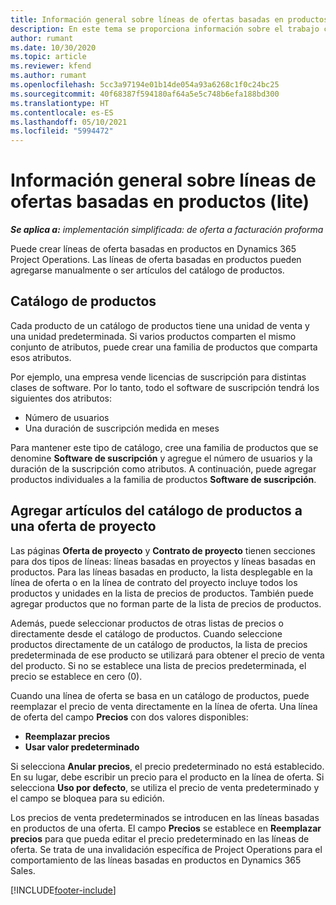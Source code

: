 ```yaml
---
title: Información general sobre líneas de ofertas basadas en productos (lite)
description: En este tema se proporciona información sobre el trabajo con líneas de oferta basadas en producto.
author: rumant
ms.date: 10/30/2020
ms.topic: article
ms.reviewer: kfend
ms.author: rumant
ms.openlocfilehash: 5cc3a97194e01b14de054a93a6268c1f0c24bc25
ms.sourcegitcommit: 40f68387f594180af64a5e5c748b6efa188bd300
ms.translationtype: HT
ms.contentlocale: es-ES
ms.lasthandoff: 05/10/2021
ms.locfileid: "5994472"
---
```

# <a name="product-based-quote-lines-overview---lite"></a>Información general sobre líneas de ofertas basadas en productos (lite)

_**Se aplica a:** implementación simplificada: de oferta a facturación proforma_

Puede crear líneas de oferta basadas en productos en Dynamics 365 Project Operations. Las líneas de oferta basadas en productos pueden agregarse manualmente o ser artículos del catálogo de productos.

## <a name="product-catalog"></a>Catálogo de productos

Cada producto de un catálogo de productos tiene una unidad de venta y una unidad predeterminada. Si varios productos comparten el mismo conjunto de atributos, puede crear una familia de productos que comparta esos atributos. 

Por ejemplo, una empresa vende licencias de suscripción para distintas clases de software. Por lo tanto, todo el software de suscripción tendrá los siguientes dos atributos:

- Número de usuarios
- Una duración de suscripción medida en meses

Para mantener este tipo de catálogo, cree una familia de productos que se denomine **Software de suscripción** y agregue el número de usuarios y la duración de la suscripción como atributos. A continuación, puede agregar productos individuales a la familia de productos **Software de suscripción**.

## <a name="add-product-catalog-items-to-a-project-quote"></a>Agregar artículos del catálogo de productos a una oferta de proyecto

Las páginas **Oferta de proyecto** y **Contrato de proyecto** tienen secciones para dos tipos de líneas: líneas basadas en proyectos y líneas basadas en productos. Para las líneas basadas en producto, la lista desplegable en la línea de oferta o en la línea de contrato del proyecto incluye todos los productos y unidades en la lista de precios de productos. También puede agregar productos que no forman parte de la lista de precios de productos.

Además, puede seleccionar productos de otras listas de precios o directamente desde el catálogo de productos. Cuando seleccione productos directamente de un catálogo de productos, la lista de precios predeterminada de ese producto se utilizará para obtener el precio de venta del producto. Si no se establece una lista de precios predeterminada, el precio se establece en cero (0).

Cuando una línea de oferta se basa en un catálogo de productos, puede reemplazar el precio de venta directamente en la línea de oferta. Una línea de oferta del campo **Precios** con dos valores disponibles:

- **Reemplazar precios**
- **Usar valor predeterminado**

Si selecciona **Anular precios**, el precio predeterminado no está establecido. En su lugar, debe escribir un precio para el producto en la línea de oferta. Si selecciona **Uso por defecto**, se utiliza el precio de venta predeterminado y el campo se bloquea para su edición.

Los precios de venta predeterminados se introducen en las líneas basadas en productos de una oferta. El campo **Precios** se establece en **Reemplazar precios** para que pueda editar el precio predeterminado en las líneas de oferta. Se trata de una invalidación específica de Project Operations para el comportamiento de las líneas basadas en productos en Dynamics 365 Sales.


[!INCLUDE[footer-include](../../includes/footer-banner.md)]